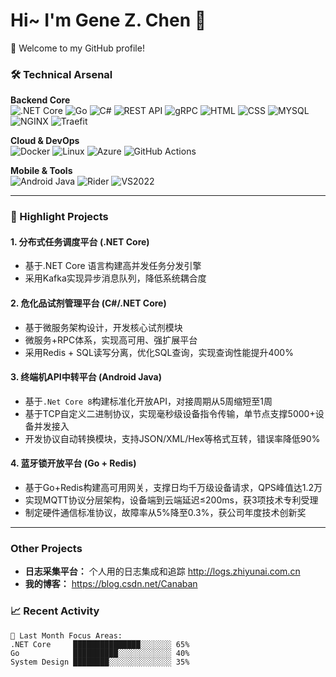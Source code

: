 # Hi~ I'm Gene Z. Chen 👋



🎉 Welcome to my GitHub profile!

### 🛠️ Technical Arsenal

**Backend Core**  
![.NET Core](https://img.shields.io/badge/-.NET%20Core-512BD4?logo=dotnet&logoColor=white)
![Go](https://img.shields.io/badge/-Go-00ADD8?logo=go&logoColor=white)
![C#](https://img.shields.io/badge/-C%23-239120?logo=c-sharp&logoColor=white)
![REST API](https://img.shields.io/badge/-REST%20API-FF6F00?logo=fastapi)
![gRPC](https://img.shields.io/badge/-gRPC-4285F4?logo=google-cloud&logoColor=white)
![HTML](https://img.shields.io/badge/HTML-E34F26?logo=html5&logoColor=white)
![CSS](https://img.shields.io/badge/CSS-1572B6?logo=css3&logoColor=white)
![MYSQL](https://img.shields.io/badge/MySQL-4479A1?logo=mysql&logoColor=white)
![NGINX](https://img.shields.io/badge/Nginx-009639?logo=nginx&logoColor=white)
![Traefit](https://img.shields.io/badge/Traefit-24A1C1?logo=traefikproxy&logoColor=white)

**Cloud & DevOps**  
![Docker](https://img.shields.io/badge/-Docker-2496ED?logo=docker&logoColor=white)
![Linux](https://img.shields.io/badge/-Linux-FCC624?logo=linux&logoColor=white)
![Azure](https://img.shields.io/badge/-Azure-0089D6?logo=microsoft-azure&logoColor=white)
![GitHub Actions](https://img.shields.io/badge/-GitHub%20Actions-2088FF?logo=github-actions)

**Mobile & Tools**  
![Android Java](https://img.shields.io/badge/-Android%20Java-3DDC84?logo=android&logoColor=white)
![Rider](https://img.shields.io/badge/-JetBrains%20Rider-000000?logo=jetbrains)
![VS2022](https://img.shields.io/badge/-Visual%20Studio%20-5C2D91?logo=visual-studio)

---

### 🚀 Highlight Projects

#### 1. 分布式任务调度平台 (.NET Core)
- 基于.NET Core 语言构建高并发任务分发引擎
- 采用Kafka实现异步消息队列，降低系统耦合度

#### 2. 危化品试剂管理平台 (C#/.NET Core)
- 基于微服务架构设计，开发核心试剂模块
- 微服务+RPC体系，实现高可用、强扩展平台
- 采用Redis + SQL读写分离，优化SQL查询，实现查询性能提升400%

#### 3. 终端机API中转平台 (Android Java)
- 基于`.Net Core 8`构建标准化开放API，对接周期从5周缩短至1周
- 基于TCP自定义二进制协议，实现毫秒级设备指令传输，单节点支撑5000+设备并发接入
- 开发协议自动转换模块，支持JSON/XML/Hex等格式互转，错误率降低90%

#### 4. 蓝牙锁开放平台 (Go + Redis)
- 基于Go+Redis构建高可用网关，支撑日均千万级设备请求，QPS峰值达1.2万
- 实现MQTT协议分层架构，设备端到云端延迟≤200ms，获3项技术专利受理
- 制定硬件通信标准协议，故障率从5%降至0.3%，获公司年度技术创新奖

---

### Other Projects
- **日志采集平台：** 个人用的日志集成和追踪 http://logs.zhiyunai.com.cn
- **我的博客：** https://blog.csdn.net/Canaban

### 📈 Recent Activity

```text
🔄 Last Month Focus Areas:
.NET Core     ███████████████░░░░░░░ 65% 
Go            ██████████░░░░░░░░░░░░ 40%
System Design ████████░░░░░░░░░░░░░░ 35%
